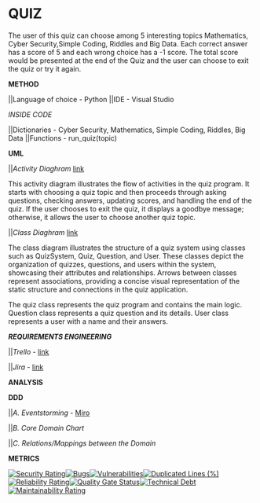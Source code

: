 # QUIZ
The user of this quiz can choose among 5 interesting topics Mathematics, Cyber Security,Simple Coding, Riddles and Big Data. Each correct answer has a score of 5 and each wrong choice has a -1 score. The total score would be presented at the end of the Quiz and the user can choose to exit the quiz or try it again.

**METHOD**

||Language of choice - Python
||IDE - Visual Studio

*INSIDE CODE*

||Dictionaries - Cyber Security, Mathematics, Simple Coding, Riddles, Big Data
||Functions - run_quiz(topic)


****UML****

||*Activity Diaghram* [link](https://github.com/CirilSM/Quiz_py/blob/main/Activity%20Diaghram%20(Updated).png)

This activity diagram illustrates the flow of activities in the quiz program. It starts with choosing a quiz topic and then proceeds through asking questions, checking answers, updating scores, and handling the end of the quiz. If the user chooses to exit the quiz, it displays a goodbye message; otherwise, it allows the user to choose another quiz topic.

||*Class Diaghram* [link](https://github.com/CirilSM/Quiz_py/blob/main/Class%20Diaghram(updated).png)

The class diagram illustrates the structure of a quiz system using classes such as QuizSystem, Quiz, Question, and User. These classes depict the organization of quizzes, questions, and users within the system, showcasing their attributes and relationships. Arrows between classes represent associations, providing a concise visual representation of the static structure and connections in the quiz application.

The quiz class represents the quiz program and contains the main logic.
Question class represents a quiz question and its details.
User class represents a user with a name and their answers.



***REQUIREMENTS ENGINEERING***


||*Trello* - [link](https://trello.com/invite/b/Bgu6AhXb/ATTI98901215374970c6e9f727dc23b4e33cB031ADDA/quiz)

||*Jira* - [link](https://ciril2992000.atlassian.net/jira/software/projects/QUIZ/boards/3)


****ANALYSIS****


****DDD****

||*A. Eventstorming* - [Miro](https://miro.com/app/board/uXjVN4fbazU=/?share_link_id=146440318679)

||*B. Core Domain Chart*

||*C. Relations/Mappings between the Domain*


****METRICS****

[![Security Rating](https://sonarcloud.io/api/project_badges/measure?project=CirilSM_Quiz_py&metric=security_rating)](https://sonarcloud.io/summary/new_code?id=CirilSM_Quiz_py)[![Bugs](https://sonarcloud.io/api/project_badges/measure?project=CirilSM_Quiz_py&metric=bugs)](https://sonarcloud.io/summary/new_code?id=CirilSM_Quiz_py)[![Vulnerabilities](https://sonarcloud.io/api/project_badges/measure?project=CirilSM_Quiz_py&metric=vulnerabilities)](https://sonarcloud.io/summary/new_code?id=CirilSM_Quiz_py)[![Duplicated Lines (%)](https://sonarcloud.io/api/project_badges/measure?project=CirilSM_Quiz_py&metric=duplicated_lines_density)](https://sonarcloud.io/summary/new_code?id=CirilSM_Quiz_py)[![Reliability Rating](https://sonarcloud.io/api/project_badges/measure?project=CirilSM_Quiz_py&metric=reliability_rating)](https://sonarcloud.io/summary/new_code?id=CirilSM_Quiz_py)[![Quality Gate Status](https://sonarcloud.io/api/project_badges/measure?project=CirilSM_Quiz_py&metric=alert_status)](https://sonarcloud.io/summary/new_code?id=CirilSM_Quiz_py)[![Technical Debt](https://sonarcloud.io/api/project_badges/measure?project=CirilSM_Quiz_py&metric=sqale_index)](https://sonarcloud.io/summary/new_code?id=CirilSM_Quiz_py)[![Maintainability Rating](https://sonarcloud.io/api/project_badges/measure?project=CirilSM_Quiz_py&metric=sqale_rating)](https://sonarcloud.io/summary/new_code?id=CirilSM_Quiz_py)




